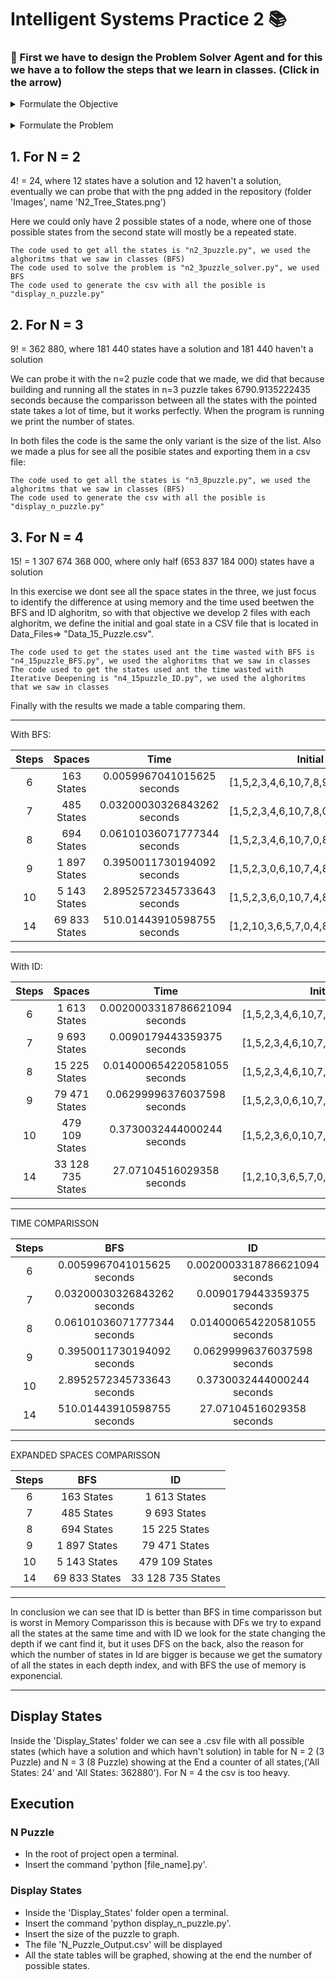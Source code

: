 # Intelligent Systems Practice 2 📚

### 📕 First we have to design the Problem Solver Agent and for this we have a to follow the steps that we learn in classes. (Click in the arrow)


<details>
  <summary>Formulate the Objective</summary>

  	- The first box must be empty.
    - The rest of the boxes must be sorted ascending.

</details>

<br />


<details>
  <summary>Formulate the Problem</summary>

  	- Initial State
		(Messy)
		
	- Objective State
		(Sorted)
		
	- Actions
		Move boxes up down, left right it it's possible.
		
	- Funcion de Transicion
		TR(Current_State,(
		Move Left to Empty, 
		Move Up to Empty,
		Move Right to Empty, 
		Move Down to Empty
		)) -> Succesor_State
		
	- Objective Test
		Check thath the current state equals the goal state

	- Cost of the route
			1

</details>

## 1. For N = 2

4! = 24, where 12 states have a solution and 12 haven't a solution, eventually we can probe that with the png added in the repository (folder 'Images', name 'N2_Tree_States.png') 

Here we could only have 2 possible states of a node, where one of those possible states from the second state will mostly be a repeated state.

	The code used to get all the states is "n2_3puzzle.py", we used the alghoritms that we saw in classes (BFS)
	The code used to solve the problem is "n2_3puzzle_solver.py", we used BFS
	The code used to generate the csv with all the posible is "display_n_puzzle.py"

## 2. For N = 3

9! = 362 880, where 181 440 states have a solution and 181 440 haven't a solution 

We can probe it with the n=2 puzle code that we made, we did that because building and running all the states in n=3 puzzle takes 6790.9135222435 seconds because the comparisson between all the states with the pointed state takes a lot of time, but it works perfectly. When the program is running we print the number of states.

In both files the code is the same the only variant is the size of the list. Also we made a plus for see all the posible states and exporting them in a csv file:

	The code used to get all the states is "n3_8puzzle.py", we used the alghoritms that we saw in classes (BFS)
	The code used to generate the csv with all the posible is "display_n_puzzle.py"

## 3. For N = 4

15! = 1 307 674 368 000, where only half (653 837 184 000) states have a solution

In this exercise we dont see all the space states in the three, we just focus to identify the difference at using memory and the time used  beetwen the BFS and ID alghoritm, so with that objective we develop 2 files with each alghoritm, we define the initial and goal state in a CSV file that is located in Data_Files=> "Data_15_Puzzle.csv". 

	The code used to get the states used ant the time wasted with BFS is "n4_15puzzle_BFS.py", we used the alghoritms that we saw in classes
	The code used to get the states used ant the time wasted with Iterative Deepening is "n4_15puzzle_ID.py", we used the alghoritms that we saw in classes

Finally with the results we made a table comparing them.


---

With BFS:

Steps | Spaces | Time | Initial State
:---: | :---: | :---: | :---:
6 |  163 States | 0.0059967041015625 seconds | [1,5,2,3,4,6,10,7,8,9,14,11,12,0,13,15]
7 |  485 States | 0.03200030326843262 seconds | [1,5,2,3,4,6,10,7,8,0,14,11,12,9,13,15]
8 |  694 States | 0.06101036071777344 seconds | [1,5,2,3,4,6,10,7,0,8,14,11,12,9,13,15]
9 |  1 897 States | 0.3950011730194092 seconds | [1,5,2,3,0,6,10,7,4,8,14,11,12,9,13,15]
10 |  5 143 States | 2.8952572345733643 seconds | [1,5,2,3,6,0,10,7,4,8,14,11,12,9,13,15]
14 | 69 833 States | 510.01443910598755 seconds | [1,2,10,3,6,5,7,0,4,8,14,11,12,9,13,15]

--- 

With ID:

Steps | Spaces | Time | Initial State
:---: | :---: | :---: | :---:
6 |  1 613 States | 0.0020003318786621094 seconds | [1,5,2,3,4,6,10,7,8,9,14,11,12,0,13,15]
7 |  9 693 States | 0.0090179443359375 seconds | [1,5,2,3,4,6,10,7,8,0,14,11,12,9,13,15]
8 |  15 225 States | 0.014000654220581055 seconds | [1,5,2,3,4,6,10,7,0,8,14,11,12,9,13,15]
9 |  79 471 States | 0.06299996376037598 seconds | [1,5,2,3,0,6,10,7,4,8,14,11,12,9,13,15]
10 |  479 109 States | 0.3730032444000244 seconds | [1,5,2,3,6,0,10,7,4,8,14,11,12,9,13,15]
14 |  33 128 735 States | 27.07104516029358 seconds | [1,2,10,3,6,5,7,0,4,8,14,11,12,9,13,15]

--- 

TIME COMPARISSON  

Steps |  BFS  | ID 
:---: | :---: | :---:
6 | 0.0059967041015625 seconds |  0.0020003318786621094 seconds
7 | 0.03200030326843262 seconds |  0.0090179443359375 seconds
8 | 0.06101036071777344 seconds |  0.014000654220581055 seconds
9 | 0.3950011730194092 seconds |  0.06299996376037598 seconds
10 | 2.8952572345733643 seconds |  0.3730032444000244 seconds
14 | 510.01443910598755 seconds | 27.07104516029358  seconds

---

EXPANDED SPACES COMPARISSON

Steps |  BFS  | ID 
:---: | :---: | :---:
6 | 163 States | 1 613 States
7 | 485 States | 9 693 States
8 | 694 States | 15 225 States
9 | 1 897 States | 79 471 States
10 | 5 143 States | 479 109 States
14 | 69 833 States | 33 128 735 States


---

In conclusion we can see that ID is better than BFS in time comparisson but is worst in Memory Comparisson this is because with DFs we try to expand all the states at the same time  and with ID we look for the state changing the depth if we cant find it, but it uses DFS on the back, also the reason for which the number of states in Id are bigger is because we get the sumatory of all the states in each depth index, and with BFS the use of memory is exponencial.


---
## Display States

Inside the 'Display_States' folder we can see a .csv file with all possible states (which have a solution and which havn't solution)
in table for N = 2 (3 Puzzle) and N = 3 (8 Puzzle) showing at the End a counter of all states,('All States: 24' and 'All States: 362880').
For N = 4 the csv is too heavy.

## Execution
### N Puzzle
- In the root of project open a terminal.
- Insert the command 'python [file_name].py'.
### Display States
- Inside the 'Display_States' folder open a terminal.
- Insert the command 'python display_n_puzzle.py'.
- Insert the size of the puzzle to graph.
- The file 'N_Puzzle_Output.csv' will be displayed
- All the state tables will be graphed, showing at the end the number of possible states.




		
